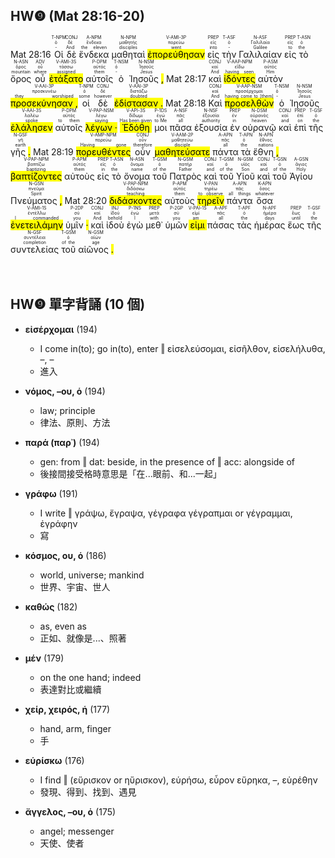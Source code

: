 ## HW❾ (Mat 28:16-20)

Mat 28:16 <RUBY><ruby><ruby>Οἱ<rt>-</rt></ruby><rt>ὁ</rt></ruby><rt>T-NPM</rt></RUBY> <RUBY><ruby><ruby>δὲ<rt>And</rt></ruby><rt>δέ</rt></ruby><rt>CONJ</rt></RUBY> <RUBY><ruby><ruby>ἕνδεκα<rt>the eleven</rt></ruby><rt>ἕνδεκα</rt></ruby><rt>A-NPM</rt></RUBY> <RUBY><ruby><ruby>μαθηταὶ<rt>disciples</rt></ruby><rt>μαθητής</rt></ruby><rt>N-NPM</rt></RUBY> <RUBY><ruby><ruby><mark class='verb'>ἐπορεύθησαν</mark><rt>went</rt></ruby><rt>πορεύω</rt></ruby><rt>V-AMI-3P</rt></RUBY> <RUBY><ruby><ruby>εἰς<rt>into</rt></ruby><rt>εἰς</rt></ruby><rt>PREP</rt></RUBY> <RUBY><ruby><ruby>τὴν<rt>-</rt></ruby><rt>ὁ</rt></ruby><rt>T-ASF</rt></RUBY> <RUBY><ruby><ruby>Γαλιλαίαν<rt>Galilee</rt></ruby><rt>Γαλιλαία</rt></ruby><rt>N-ASF</rt></RUBY> <RUBY><ruby><ruby>εἰς<rt>to</rt></ruby><rt>εἰς</rt></ruby><rt>PREP</rt></RUBY> <RUBY><ruby><ruby>τὸ<rt>the</rt></ruby><rt>ὁ</rt></ruby><rt>T-ASN</rt></RUBY> <RUBY><ruby><ruby>ὄρος<rt>mountain</rt></ruby><rt>ὄρος</rt></ruby><rt>N-ASN</rt></RUBY> <RUBY><ruby><ruby>οὗ<rt>where</rt></ruby><rt>οὗ</rt></ruby><rt>ADV</rt></RUBY> <RUBY><ruby><ruby><mark class='verb'>ἐτάξατο</mark><rt>assigned</rt></ruby><rt>τάσσω</rt></ruby><rt>V-AMI-3S</rt></RUBY> <RUBY><ruby><ruby>αὐτοῖς<rt>them</rt></ruby><rt>αὐτός</rt></ruby><rt>P-DPM</rt></RUBY> <RUBY><ruby><ruby>ὁ<rt>-</rt></ruby><rt>ὁ</rt></ruby><rt>T-NSM</rt></RUBY> <RUBY><ruby><ruby>Ἰησοῦς <mark class='punctuation'>,</mark><rt>Jesus</rt></ruby><rt>Ἰησοῦς</rt></ruby><rt>N-NSM</rt></RUBY> Mat 28:17 <RUBY><ruby><ruby>καὶ<rt>And</rt></ruby><rt>καί</rt></ruby><rt>CONJ</rt></RUBY> <RUBY><ruby><ruby><mark class='ptc'>ἰδόντες</mark><rt>having seen</rt></ruby><rt>εἴδω</rt></ruby><rt>V-AAP-NPM</rt></RUBY> <RUBY><ruby><ruby>αὐτὸν<rt>Him</rt></ruby><rt>αὐτός</rt></ruby><rt>P-ASM</rt></RUBY> <RUBY><ruby><ruby><mark class='verb'>προσεκύνησαν <mark class='punctuation'>,</mark></mark><rt>they worshiped</rt></ruby><rt>προσκυνέω</rt></ruby><rt>V-AAI-3P</rt></RUBY> <RUBY><ruby><ruby>οἱ<rt>some</rt></ruby><rt>ὁ</rt></ruby><rt>T-NPM</rt></RUBY> <RUBY><ruby><ruby>δὲ<rt>however</rt></ruby><rt>δέ</rt></ruby><rt>CONJ</rt></RUBY> <RUBY><ruby><ruby><mark class='verb'>ἐδίστασαν <mark class='punctuation'>.</mark></mark><rt>doubted</rt></ruby><rt>διστάζω</rt></ruby><rt>V-AAI-3P</rt></RUBY> Mat 28:18 <RUBY><ruby><ruby>Καὶ<rt>And</rt></ruby><rt>καί</rt></ruby><rt>CONJ</rt></RUBY> <RUBY><ruby><ruby><mark class='ptc'>προσελθὼν</mark><rt>having come to [them]</rt></ruby><rt>προσέρχομαι</rt></ruby><rt>V-AAP-NSM</rt></RUBY> <RUBY><ruby><ruby>ὁ<rt>-</rt></ruby><rt>ὁ</rt></ruby><rt>T-NSM</rt></RUBY> <RUBY><ruby><ruby>Ἰησοῦς<rt>Jesus</rt></ruby><rt>Ἰησοῦς</rt></ruby><rt>N-NSM</rt></RUBY> <RUBY><ruby><ruby><mark class='verb'>ἐλάλησεν</mark><rt>spoke</rt></ruby><rt>λαλέω</rt></ruby><rt>V-AAI-3S</rt></RUBY> <RUBY><ruby><ruby>αὐτοῖς<rt>to them</rt></ruby><rt>αὐτός</rt></ruby><rt>P-DPM</rt></RUBY> <RUBY><ruby><ruby><mark class='ptc'>λέγων <mark class='punctuation'>·</mark></mark><rt>saying</rt></ruby><rt>λέγω</rt></ruby><rt>V-PAP-NSM</rt></RUBY> <RUBY><ruby><ruby><mark class='verb'>Ἐδόθη</mark><rt>Has been given</rt></ruby><rt>δίδωμι</rt></ruby><rt>V-API-3S</rt></RUBY> <RUBY><ruby><ruby>μοι<rt>to Me</rt></ruby><rt>ἐγώ</rt></ruby><rt>P-1DS</rt></RUBY> <RUBY><ruby><ruby>πᾶσα<rt>all</rt></ruby><rt>πᾶς</rt></ruby><rt>A-NSF</rt></RUBY> <RUBY><ruby><ruby>ἐξουσία<rt>authority</rt></ruby><rt>ἐξουσία</rt></ruby><rt>N-NSF</rt></RUBY> <RUBY><ruby><ruby>ἐν<rt>in</rt></ruby><rt>ἐν</rt></ruby><rt>PREP</rt></RUBY> <RUBY><ruby><ruby>οὐρανῷ<rt>heaven</rt></ruby><rt>οὐρανός</rt></ruby><rt>N-DSM</rt></RUBY> <RUBY><ruby><ruby>καὶ<rt>and</rt></ruby><rt>καί</rt></ruby><rt>CONJ</rt></RUBY> <RUBY><ruby><ruby>ἐπὶ<rt>on</rt></ruby><rt>ἐπί</rt></ruby><rt>PREP</rt></RUBY> <RUBY><ruby><ruby>τῆς<rt>the</rt></ruby><rt>ὁ</rt></ruby><rt>T-GSF</rt></RUBY> <RUBY><ruby><ruby>γῆς <mark class='punctuation'>.</mark><rt>earth</rt></ruby><rt>γῆ</rt></ruby><rt>N-GSF</rt></RUBY> Mat 28:19 <RUBY><ruby><ruby><mark class='ptc'>πορευθέντες</mark><rt>Having gone</rt></ruby><rt>πορεύω</rt></ruby><rt>V-AMP-NPM</rt></RUBY> <RUBY><ruby><ruby>οὖν<rt>therefore</rt></ruby><rt>οὖν</rt></ruby><rt>CONJ</rt></RUBY> <RUBY><ruby><ruby><mark class='verb'>μαθητεύσατε</mark><rt>disciple</rt></ruby><rt>μαθητεύω</rt></ruby><rt>V-AAM-2P</rt></RUBY> <RUBY><ruby><ruby>πάντα<rt>all</rt></ruby><rt>πᾶς</rt></ruby><rt>A-APN</rt></RUBY> <RUBY><ruby><ruby>τὰ<rt>the</rt></ruby><rt>ὁ</rt></ruby><rt>T-APN</rt></RUBY> <RUBY><ruby><ruby>ἔθνη <mark class='punctuation'>,</mark><rt>nations</rt></ruby><rt>ἔθνος</rt></ruby><rt>N-APN</rt></RUBY> <RUBY><ruby><ruby><mark class='ptc'>βαπτίζοντες</mark><rt>baptizing</rt></ruby><rt>βαπτίζω</rt></ruby><rt>V-PAP-NPM</rt></RUBY> <RUBY><ruby><ruby>αὐτοὺς<rt>them</rt></ruby><rt>αὐτός</rt></ruby><rt>P-APM</rt></RUBY> <RUBY><ruby><ruby>εἰς<rt>in</rt></ruby><rt>εἰς</rt></ruby><rt>PREP</rt></RUBY> <RUBY><ruby><ruby>τὸ<rt>the</rt></ruby><rt>ὁ</rt></ruby><rt>T-ASN</rt></RUBY> <RUBY><ruby><ruby>ὄνομα<rt>name</rt></ruby><rt>ὄνομα</rt></ruby><rt>N-ASN</rt></RUBY> <RUBY><ruby><ruby>τοῦ<rt>of the</rt></ruby><rt>ὁ</rt></ruby><rt>T-GSM</rt></RUBY> <RUBY><ruby><ruby>Πατρὸς<rt>Father</rt></ruby><rt>πατήρ</rt></ruby><rt>N-GSM</rt></RUBY> <RUBY><ruby><ruby>καὶ<rt>and</rt></ruby><rt>καί</rt></ruby><rt>CONJ</rt></RUBY> <RUBY><ruby><ruby>τοῦ<rt>of the</rt></ruby><rt>ὁ</rt></ruby><rt>T-GSM</rt></RUBY> <RUBY><ruby><ruby>Υἱοῦ<rt>Son</rt></ruby><rt>υἱός</rt></ruby><rt>N-GSM</rt></RUBY> <RUBY><ruby><ruby>καὶ<rt>and</rt></ruby><rt>καί</rt></ruby><rt>CONJ</rt></RUBY> <RUBY><ruby><ruby>τοῦ<rt>of the</rt></ruby><rt>ὁ</rt></ruby><rt>T-GSN</rt></RUBY> <RUBY><ruby><ruby>Ἁγίου<rt>Holy</rt></ruby><rt>ἅγιος</rt></ruby><rt>A-GSN</rt></RUBY> <RUBY><ruby><ruby>Πνεύματος <mark class='punctuation'>,</mark><rt>Spirit</rt></ruby><rt>πνεῦμα</rt></ruby><rt>N-GSN</rt></RUBY> Mat 28:20 <RUBY><ruby><ruby><mark class='ptc'>διδάσκοντες</mark><rt>teaching</rt></ruby><rt>διδάσκω</rt></ruby><rt>V-PAP-NPM</rt></RUBY> <RUBY><ruby><ruby>αὐτοὺς<rt>them</rt></ruby><rt>αὐτός</rt></ruby><rt>P-APM</rt></RUBY> <RUBY><ruby><ruby><mark class='ptc'>τηρεῖν</mark><rt>to observe</rt></ruby><rt>τηρέω</rt></ruby><rt>V-PAN</rt></RUBY> <RUBY><ruby><ruby>πάντα<rt>all things</rt></ruby><rt>πᾶς</rt></ruby><rt>A-APN</rt></RUBY> <RUBY><ruby><ruby>ὅσα<rt>whatever</rt></ruby><rt>ὅσος</rt></ruby><rt>K-APN</rt></RUBY> <RUBY><ruby><ruby><mark class='verb'>ἐνετειλάμην</mark><rt>I commanded</rt></ruby><rt>ἐντέλλω</rt></ruby><rt>V-AMI-1S</rt></RUBY> <RUBY><ruby><ruby>ὑμῖν <mark class='punctuation'>·</mark><rt>you</rt></ruby><rt>σύ</rt></ruby><rt>P-2DP</rt></RUBY> <RUBY><ruby><ruby>καὶ<rt>And</rt></ruby><rt>καί</rt></ruby><rt>CONJ</rt></RUBY> <RUBY><ruby><ruby>ἰδοὺ<rt>behold</rt></ruby><rt>ἰδού</rt></ruby><rt>INJ</rt></RUBY> <RUBY><ruby><ruby>ἐγὼ<rt>I</rt></ruby><rt>ἐγώ</rt></ruby><rt>P-1NS</rt></RUBY> <RUBY><ruby><ruby>μεθ᾽<rt>with</rt></ruby><rt>μετά</rt></ruby><rt>PREP</rt></RUBY> <RUBY><ruby><ruby>ὑμῶν<rt>you</rt></ruby><rt>σύ</rt></ruby><rt>P-2GP</rt></RUBY> <RUBY><ruby><ruby><mark class='verb'>εἰμι</mark><rt>am</rt></ruby><rt>εἰμί</rt></ruby><rt>V-PAI-1S</rt></RUBY> <RUBY><ruby><ruby>πάσας<rt>all</rt></ruby><rt>πᾶς</rt></ruby><rt>A-APF</rt></RUBY> <RUBY><ruby><ruby>τὰς<rt>the</rt></ruby><rt>ὁ</rt></ruby><rt>T-APF</rt></RUBY> <RUBY><ruby><ruby>ἡμέρας<rt>days</rt></ruby><rt>ἡμέρα</rt></ruby><rt>N-APF</rt></RUBY> <RUBY><ruby><ruby>ἕως<rt>until</rt></ruby><rt>ἕως</rt></ruby><rt>PREP</rt></RUBY> <RUBY><ruby><ruby>τῆς<rt>the</rt></ruby><rt>ὁ</rt></ruby><rt>T-GSF</rt></RUBY> <RUBY><ruby><ruby>συντελείας<rt>completion</rt></ruby><rt>συντέλεια</rt></ruby><rt>N-GSF</rt></RUBY> <RUBY><ruby><ruby>τοῦ<rt>of the</rt></ruby><rt>ὁ</rt></ruby><rt>T-GSM</rt></RUBY> <RUBY><ruby><ruby>αἰῶνος <mark class='punctuation'>.</mark><rt>age</rt></ruby><rt>αἰών</rt></ruby><rt>N-GSM</rt></RUBY></br></br></br> 

<div style='page-break-after: always;'></div>

## HW❾ 單字背誦 (10 個)

- **εἰσέρχομαι** (194)
	- I come in(to); go in(to), enter ‖ εἰσελεύσομαι, εἰσῆλθον, εἰσελήλυθα, –, –
	- 進入

- **νόμος, –ου, ὁ** (194)
	- law; principle
	- 律法、原則、方法

- **παρά (παρ᾿)** (194)
	- gen: from ‖ dat: beside, in the presence of ‖ acc: alongside of
	- 後接間接受格時意思是「在...眼前、和...一起」

- **γράφω** (191)
	- I write ‖ γράψω, ἔγραψα, γέγραφα γέγραπμαι or γέγραμμαι, ἐγράφην
	- 寫

- **κόσμος, ου, ὁ** (186)
	- world, universe; mankind
	- 世界、宇宙、世人

- **καθώς** (182)
	- as, even as
	- 正如、就像是...、照著

- **μέν** (179)
	- on the one hand; indeed
	- 表達對比或繼續

- **χείρ, χειρός, ἡ** (177)
	- hand, arm, finger
	- 手

- **εὑρίσκω** (176)
	- I find ‖ (εὕρισκον or ηὕρισκον), εὑρήσω, εὗρον εὕρηκα, –, εὑρέθην
	- 發現、得到、找到、遇見

- **ἄγγελος, –ου, ὁ** (175)
	- angel; messenger
	- 天使、使者